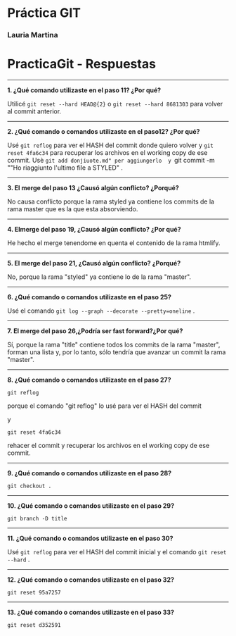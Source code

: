 # Práctica GIT

### Lauria Martina

# PracticaGit - Respuestas

---

**1. ¿Qué comando utilizaste en el paso 11? ¿Por qué?** 

Utilicé `git reset --hard HEAD@{2}` o `git reset --hard 8681303` para volver al commit anterior.


---

**2. ¿Qué comando o comandos utilizaste en el paso12? ¿Por qué?**

Usé `git reflog` para ver el HASH del commit donde quiero volver y `git reset 4fa6c34` para recuperar los archivos en el working copy de ese commit.
Usè `git add donjiuote.md" per aggiungerlo 
y `git commit -m ""Ho riaggiunto l'ultimo file a STYLED" .


---

**3. El merge del paso 13 ¿Causó algún conflicto? ¿Porqué?**

No causa conflicto porque la rama styled ya contiene los commits de la rama master que es la que esta absorviendo.

---


**4. Elmerge del paso 19, ¿Causó algún conflicto? ¿Por qué?**

He hecho el merge tenendome en quenta el contenido de la rama htmlify.

---

**5. El merge del paso 21, ¿Causó algún conflicto? ¿Porqué?**


No, porque la rama "styled" ya contiene lo de la rama "master".

---

**6. ¿Qué comando o comandos utilizaste en el paso 25?**

Usé el comando `git log --graph --decorate --pretty=oneline` .

---


**7. El merge del paso 26,¿Podría ser fast forward?¿Por qué?**

Sí, porque la rama "title" contiene todos los commits de la rama "master", forman una lista y, por lo tanto, sólo tendría que avanzar un commit la rama "master".

---

**8. ¿Qué comando o comandos utilizaste en el paso 27?**


`git reflog`

porque el comando "git reflog" lo usé para ver el HASH del commit

y

`git reset 4fa6c34`

rehacer el commit y recuperar los archivos en el working copy de ese commit.


---

**9. ¿Qué comando o comandos utilizaste en el paso 28?**

`git checkout . `

---

**10. ¿Qué comando o comandos utilizaste en el paso 29?**

`git branch -D title`

---

**11. ¿Qué comando o comandos utilizaste en el paso 30?**

Usé `git reflog` para ver el HASH del commit inicial y el comando `git reset --hard` .

---

**12. ¿Qué comando o comandos utilizaste en el paso 32?**

`git reset 95a7257`

---

**13. ¿Qué comando o comandos utilizaste en el paso 33?**

`git reset d352591`
